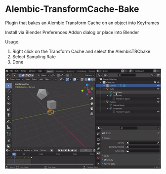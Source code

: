 # Alembic-TransformCache-Bake
Plugin that bakes an Alembic Transform Cache on an object into Keyframes

Install via Blender Preferences Addon dialog or place into Blender 

Usage.

1. Right click on the Transform Cache and select the AlembicTRCbake.
2. Select Sampling Rate
3. Done

![alt text](https://github.com/ChrRambow/Alembic-TransformCache-Bake/blob/master/doc/Gif_aTRCb.gif)
